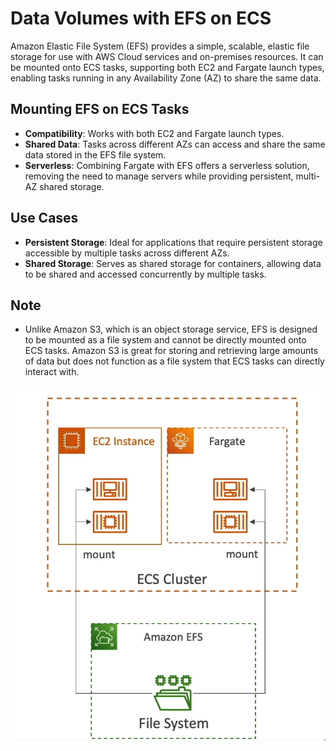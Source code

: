 # Data Volumes with EFS on ECS

Amazon Elastic File System (EFS) provides a simple, scalable, elastic file storage for use with AWS Cloud services and on-premises resources. It can be mounted onto ECS tasks, supporting both EC2 and Fargate launch types, enabling tasks running in any Availability Zone (AZ) to share the same data.

## Mounting EFS on ECS Tasks

- **Compatibility**: Works with both EC2 and Fargate launch types.
- **Shared Data**: Tasks across different AZs can access and share the same data stored in the EFS file system.
- **Serverless**: Combining Fargate with EFS offers a serverless solution, removing the need to manage servers while providing persistent, multi-AZ shared storage.

## Use Cases

- **Persistent Storage**: Ideal for applications that require persistent storage accessible by multiple tasks across different AZs.
- **Shared Storage**: Serves as shared storage for containers, allowing data to be shared and accessed concurrently by multiple tasks.

## Note

- Unlike Amazon S3, which is an object storage service, EFS is designed to be mounted as a file system and cannot be directly mounted onto ECS tasks. Amazon S3 is great for storing and retrieving large amounts of data but does not function as a file system that ECS tasks can directly interact with.

![EFS on ECS](../resources/images/ecs/data-volumes.png)